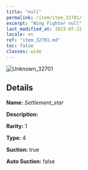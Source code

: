 ```yaml
---
title: "null"
permalink: /item/item_32701/
excerpt: "Wing Fighter null"
last_modified_at: 2023-07-22
locale: en
ref: "item_32701.md"
toc: false
classes: wide
---
```



 ![Unknown_32701](/images/item/Settlement_star_p.png)



## Details

 **Name:** *Settlement_star* 

 **Description:** 

 **Rarity:** 1 

 **Type:** 4 

 **Suction:** true 

 **Auto Suction:** false 


